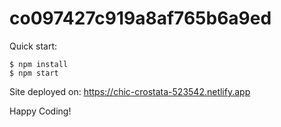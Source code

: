 # co097427c919a8af765b6a9ed

Quick start:

```
$ npm install
$ npm start
````

Site deployed on:
https://chic-crostata-523542.netlify.app


Happy Coding!
